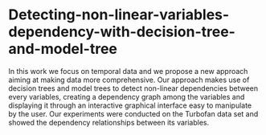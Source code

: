 # Detecting-non-linear-variables-dependency-with-decision-tree-and-model-tree
In this work we focus on temporal data and we propose a new approach aiming at making data more comprehensive. Our approach makes use of decision trees and model trees to detect non-linear dependencies between every variables, creating a dependency graph among the variables and displaying it through an interactive graphical interface easy to manipulate by the user. Our experiments were conducted on the Turbofan data set and showed the dependency relationships between its variables.
